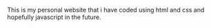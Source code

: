 This is my personal website that i have coded using html and css and hopefully javascript in the future.
